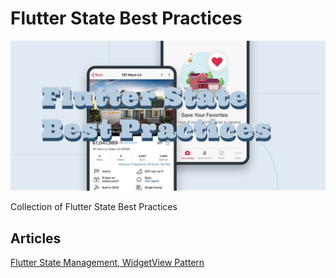# Flutter State Best Practices

![Flutter State Best Practices](./media/flutter-state-bestpractices.png)

Collection of Flutter State Best Practices

## Articles

[Flutter State Management, WidgetView Pattern](https://medium.com/p/flutter-state-management-widgetview-pattern-45a5f97cecab)